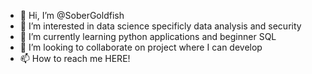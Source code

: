 - 👋 Hi, I’m @SoberGoldfish
- 👀 I’m interested in data science specificly data analysis and security
- 🌱 I’m currently learning python applications and beginner SQL 
- 💞️ I’m looking to collaborate on project where I can develop
- 📫 How to reach me HERE!

<!---
SoberGoldfish/SoberGoldfish is a ✨ special ✨ repository because its `README.md` (this file) appears on your GitHub profile.
You can click the Preview link to take a look at your changes.
--->
